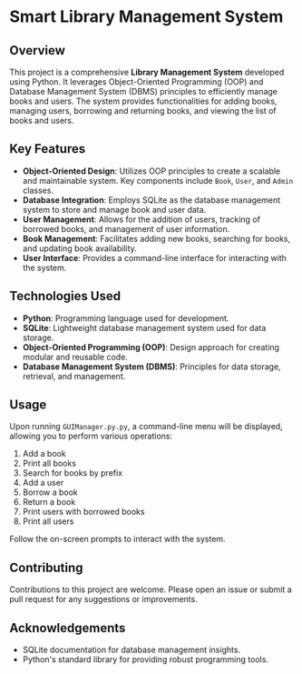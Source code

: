# Smart Library Management System

## Overview

This project is a comprehensive **Library Management System** developed using Python. It leverages Object-Oriented Programming (OOP) and Database Management System (DBMS) principles to efficiently manage books and users. The system provides functionalities for adding books, managing users, borrowing and returning books, and viewing the list of books and users.

## Key Features

- **Object-Oriented Design**: Utilizes OOP principles to create a scalable and maintainable system. Key components include `Book`, `User`, and `Admin` classes.
- **Database Integration**: Employs SQLite as the database management system to store and manage book and user data.
- **User Management**: Allows for the addition of users, tracking of borrowed books, and management of user information.
- **Book Management**: Facilitates adding new books, searching for books, and updating book availability.
- **User Interface**: Provides a command-line interface for interacting with the system.

## Technologies Used

- **Python**: Programming language used for development.
- **SQLite**: Lightweight database management system used for data storage.
- **Object-Oriented Programming (OOP)**: Design approach for creating modular and reusable code.
- **Database Management System (DBMS)**: Principles for data storage, retrieval, and management.

## Usage

Upon running `GUIManager.py.py`, a command-line menu will be displayed, allowing you to perform various operations:

1. Add a book
2. Print all books
3. Search for books by prefix
4. Add a user
5. Borrow a book
6. Return a book
7. Print users with borrowed books
8. Print all users

Follow the on-screen prompts to interact with the system.

## Contributing

Contributions to this project are welcome. Please open an issue or submit a pull request for any suggestions or improvements.

## Acknowledgements

- SQLite documentation for database management insights.
- Python's standard library for providing robust programming tools.
